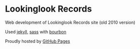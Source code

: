# Lookinglook Records

Web development of Lookinglook Records site (old 2010 version)

Used [jekyll](http://jekyllrb.com), [sass](http://sass-lang.com) with [bourbon](http://bourbon.io)

Proudly hosted by [GitHub Pages](https://pages.github.com)
